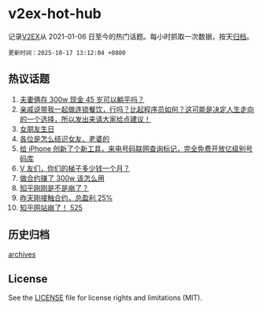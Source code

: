 # v2ex-hot-hub

 记录[V2EX](https://www.v2ex.com/)从 2021-01-06 日至今的热门话题。每小时抓取一次数据，按天[归档](archives)。

`更新时间：2025-10-17 13:12:04 +0800`

## 热议话题

1. [夫妻俩存 300w 现金 45 岁可以躺平吗？](https://www.v2ex.com/t/1166126)
1. [亲戚说带我一起做连锁餐饮，行吗？比起程序员如何？这可能是决定人生走向的一个选择，所以发出来请大家给点建议！](https://www.v2ex.com/t/1166136)
1. [女朋友生日](https://www.v2ex.com/t/1166279)
1. [各位是怎么结识女友、老婆的](https://www.v2ex.com/t/1166124)
1. [给 iPhone 创新了个新工具，来电号码联网查询标记，完全免费开放亿级别号码库](https://www.v2ex.com/t/1166284)
1. [V 友们，你们的梯子多少钱一个月？](https://www.v2ex.com/t/1166326)
1. [做合约赚了 300w 该怎么用](https://www.v2ex.com/t/1166281)
1. [知乎刚刚是不是崩了？](https://www.v2ex.com/t/1166290)
1. [昨天刚接触合约，总盈利 25%](https://www.v2ex.com/t/1166107)
1. [知乎网站崩了！ 525](https://www.v2ex.com/t/1166308)

## 历史归档

[archives](archives)

## License

See the [LICENSE](LICENSE) file for license rights and limitations (MIT).
